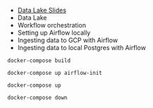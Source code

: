 - [Data Lake Slides](https://docs.google.com/presentation/d/1RkH-YhBz2apIjYZAxUz2Uks4Pt51-fVWVN9CcH9ckyY/edit?usp=sharing)
- Data Lake
- Workflow orchestration
- Setting up Airflow locally
- Ingesting data to GCP with Airflow
- Ingesting data to local Postgres with Airflow


```docker-compose build ```

```docker-compose up airflow-init```

```docker-compose up ```

```docker-compose down```
